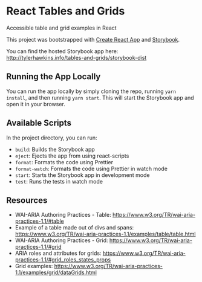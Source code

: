 # React Tables and Grids

Accessible table and grid examples in React

This project was bootstrapped with [Create React App](https://github.com/facebook/create-react-app) and [Storybook](https://storybook.js.org/docs/react/get-started/install).

You can find the hosted Storybook app here: http://tylerhawkins.info/tables-and-grids/storybook-dist

## Running the App Locally

You can run the app locally by simply cloning the repo, running `yarn install`, and then running `yarn start`. This will start the Storybook app and open it in your browser.

## Available Scripts

In the project directory, you can run:

- `build`: Builds the Storybook app
- `eject`: Ejects the app from using react-scripts
- `format`: Formats the code using Prettier
- `format-watch`: Formats the code using Prettier in watch mode
- `start`: Starts the Storybook app in development mode
- `test`: Runs the tests in watch mode

## Resources

- WAI-ARIA Authoring Practices - Table: https://www.w3.org/TR/wai-aria-practices-1.1/#table
- Example of a table made out of divs and spans: https://www.w3.org/TR/wai-aria-practices-1.1/examples/table/table.html
- WAI-ARIA Authoring Practices - Grid: https://www.w3.org/TR/wai-aria-practices-1.1/#grid
- ARIA roles and attributes for grids: https://www.w3.org/TR/wai-aria-practices-1.1/#grid_roles_states_props
- Grid examples: https://www.w3.org/TR/wai-aria-practices-1.1/examples/grid/dataGrids.html
